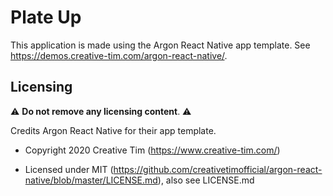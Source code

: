 # Plate Up

This application is made using the Argon React Native app template. See https://demos.creative-tim.com/argon-react-native/.

## Licensing

⚠️ **Do not remove any licensing content**. ⚠️

Credits Argon React Native for their app template.

- Copyright 2020 Creative Tim (https://www.creative-tim.com/)

- Licensed under MIT (https://github.com/creativetimofficial/argon-react-native/blob/master/LICENSE.md), also see LICENSE.md
